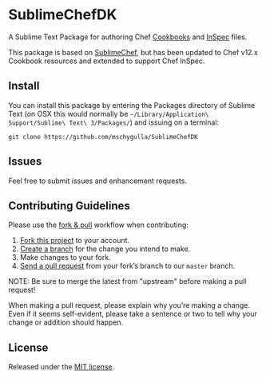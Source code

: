 # SublimeChefDK

A Sublime Text Package for authoring Chef [Cookbooks][resources] and [InSpec][inspec] files.

This package is based on [SublimeChef][sublimechef], but has been updated to Chef v12.x Cookbook resources and extended to support Chef InSpec.

## Install

You can install this package by entering the Packages directory of Sublime Text (on OSX this would normally be `~/Library/Application\ Support/Sublime\ Text\ 3/Packages/`) and issuing on a terminal:

    git clone https://github.com/mschygulla/SublimeChefDK


## Issues

Feel free to submit issues and enhancement requests.

## Contributing Guidelines

Please use the [fork & pull][fork-and-pull] workflow when contributing:

1. [Fork this project][fork] to your account.
2. [Create a branch][branch] for the change you intend to make.
3. Make changes to your fork.
4. [Send a pull request][pr] from your fork’s branch to our `master` branch.

NOTE: Be sure to merge the latest from "upstream" before making a pull request!

When making a pull request, please explain why you’re making a change. Even if it seems self-evident, please take a sentence or two to tell why your change or addition should happen.

## License

Released under the [MIT license](LICENSE).

[resources]: https://docs.chef.io/resources.html
[inspec]: https://docs.chef.io/inspec_reference.html
[sublimechef]: https://github.com/brianhays/SublimeChef
[fork-and-pull]: https://help.github.com/articles/using-pull-requests/
[fork]: http://help.github.com/forking/
[branch]: https://help.github.com/articles/creating-and-deleting-branches-within-your-repository
[pr]: http://help.github.com/pull-requests/